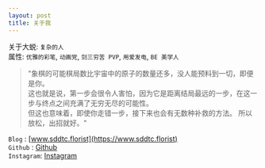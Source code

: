```yaml
---
layout: post
title: 关于我
---
```


关于大蜕:  `复杂的人`  
属性:  `优雅的彩笔`, `动画党`, `剑三穷苦 PVP`, `用爱发电`, `BE 美学人`  

> "象棋的可能棋局数比宇宙中的原子的数量还多，没人能预料到一切，即便是你。  
这也就是说，第一步会很令人害怕，因为它是距离结局最远的一步，在这一步与终点之间充满了无穷无尽的可能性。  
但这也意味着，即使你走错一步，接下来也会有无数种补救的方法。
所以放松，出招就好。"

`Blog`     : [www.sddtc.florist](https://www.sddtc.florist)  
`Github`   : [Github](https://github.com/sddtc)  
`Instagram`: [Instagram](https://www.instagram.com/sddtc_ch)  
